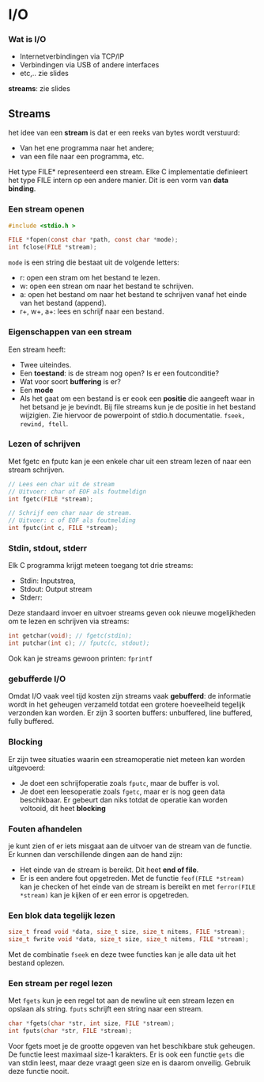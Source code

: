 I/O
========================

### Wat is I/O
- Internetverbindingen via TCP/IP
- Verbindingen via USB of andere interfaces
- etc,.. zie slides

**streams**: zie slides


## Streams
het idee van een **stream** is dat er een reeks van bytes wordt verstuurd:
- Van het ene programma naar het andere;
- van een file naar een programma, etc.

Het type FILE* representeerd een stream. Elke C implementatie definieert het type FILE intern op een andere manier. Dit is een vorm van **data binding**.

### Een stream openen

```c
#include <stdio.h >

FILE *fopen(const char *path, const char *mode);
int fclose(FILE *stream);
```

`mode` is een string die bestaat uit de volgende letters:
- r: open een stram om het bestand te lezen.
- w: open een strean om naar het bestand te schrijven.
- a: open het bestand om naar het bestand te schrijven vanaf het einde van het bestand (append).
- r+, w+, a+: lees en schrijf naar een bestand.

### Eigenschappen van een stream
Een stream heeft:
- Twee uiteindes. 
- Een **toestand**: is de stream nog open? Is er een foutconditie?
- Wat voor soort **buffering** is er?
- Een **mode**
- Als het gaat om een bestand is er eook een **positie** die aangeeft waar in het betsand je je bevindt.  Bij file streams kun je de positie in het bestand wijzigien. Zie hiervoor de powerpoint of stdio.h documentatie. `fseek, rewind, ftell`.

### Lezen of schrijven
Met fgetc en fputc kan je een enkele char uit een stream lezen of naar een stream schrijven. 

```c
// Lees een char uit de stream
// Uitvoer: char of EOF als foutmeldign
int fgetc(FILE *stream);

// Schrijf een char naar de stream.
// Uitvoer: c of EOF als foutmelding
int fputc(int c, FILE *stream);
```

### Stdin, stdout, stderr

Elk C programma krijgt meteen toegang tot drie streams:
- Stdin: Inputstrea,
- Stdout: Output stream
- Stderr:

Deze standaard invoer en uitvoer streams geven ook nieuwe mogelijkheden om te lezen en schrijven via streams:
```c
int getchar(void); // fgetc(stdin);
int putchar(int c); // fputc(c, stdout);
```

Ook kan je streams gewoon printen: `fprintf`

### gebufferde I/O
Omdat I/O vaak veel tijd kosten zijn streams vaak **gebufferd**: de informatie wordt in het geheugen verzameld totdat een grotere hoeveelheid tegelijk verzonden kan worden. Er zijn 3 soorten buffers: unbuffered, line buffered, fully buffered.

### Blocking
Er zijn twee situaties waarin een streamoperatie niet meteen kan worden uitgevoerd:
- Je doet een schrijfoperatie zoals `fputc`, maar de buffer is vol.
- Je doet een leesoperatie zoals `fgetc`, maar er is nog geen data beschikbaar.
Er gebeurt dan niks totdat de operatie kan worden voltooid, dit heet **blocking**

### Fouten afhandelen
je kunt zien of er iets misgaat aan de uitvoer van de stream van de functie. Er kunnen dan verschillende dingen aan de hand zijn:
- Het einde van de stream is bereikt. Dit heet **end of file**.
- Er is een andere fout opgetreden. 
Met de functie `feof(FILE *stream)` kan je checken of het einde van de stream is bereikt en met `ferror(FILE *stream)` kan je kijken of er een error is opgetreden.

### Een blok data tegelijk lezen
```c
size_t fread void *data, size_t size, size_t nitems, FILE *stream);
size_t fwrite void *data, size_t size, size_t nitems, FILE *stream);
```

Met de combinatie `fseek` en deze twee functies kan je alle data uit het bestand oplezen.

### Een stream per regel lezen
Met `fgets` kun je een regel tot aan de newline uit een stream lezen en opslaan als string. `fputs` schrijft een string naar een stream.
```c
char *fgets(char *str, int size, FILE *stream);
int fputs(char *str, FILE *stream);
```

Voor fgets moet je de grootte opgeven van het beschikbare stuk geheugen. De functie leest maximaal size-1 karakters. Er is ook een functie `gets` die van stdin leest, maar deze vraagt geen size en is daarom onveilig. Gebruik deze functie nooit.